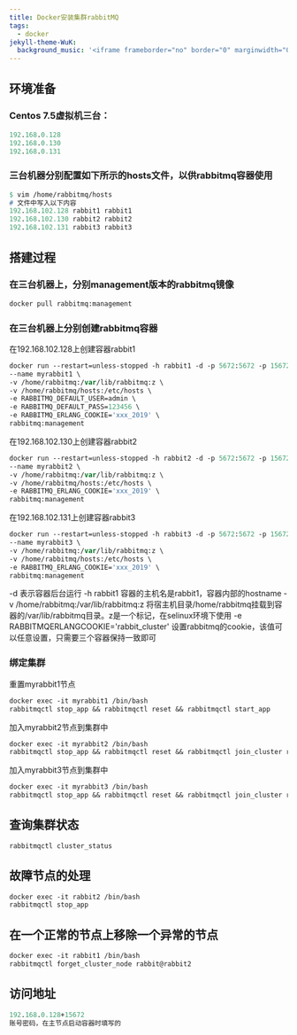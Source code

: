 ```yaml
---
title: Docker安装集群rabbitMQ
tags:
  - docker
jekyll-theme-WuK:
  background_music: '<iframe frameborder="no" border="0" marginwidth="0" marginheight="0" width=100% height=86 src="//music.163.com/outchain/player?type=2&id=27876158&auto=0&height=66"></iframe>'
---
```


## 环境准备
### Centos 7.5虚拟机三台：
```p
192.168.0.128
192.168.0.130
192.168.0.131
```

### 三台机器分别配置如下所示的hosts文件，以供rabbitmq容器使用
```p
$ vim /home/rabbitmq/hosts 
# 文件中写入以下内容
192.168.102.128 rabbit1 rabbit1
192.168.102.130 rabbit2 rabbit2
192.168.102.131 rabbit3 rabbit3
```

## 搭建过程
### 在三台机器上，分别management版本的rabbitmq镜像
```p
docker pull rabbitmq:management
```

### 在三台机器上分别创建rabbitmq容器
在192.168.102.128上创建容器rabbit1
```p
docker run --restart=unless-stopped -h rabbit1 -d -p 5672:5672 -p 15672:15672 -p 25672:25672 -p 4369:4369 \
--name myrabbit1 \
-v /home/rabbitmq:/var/lib/rabbitmq:z \
-v /home/rabbitmq/hosts:/etc/hosts \
-e RABBITMQ_DEFAULT_USER=admin \
-e RABBITMQ_DEFAULT_PASS=123456 \
-e RABBITMQ_ERLANG_COOKIE='xxx_2019' \
rabbitmq:management
```

在192.168.102.130上创建容器rabbit2
```p
docker run --restart=unless-stopped -h rabbit2 -d -p 5672:5672 -p 15672:15672 -p 25672:25672 -p 4369:4369 \
--name myrabbit2 \
-v /home/rabbitmq:/var/lib/rabbitmq:z \
-v /home/rabbitmq/hosts:/etc/hosts \
-e RABBITMQ_ERLANG_COOKIE='xxx_2019' \
rabbitmq:management
```

在192.168.102.131上创建容器rabbit3
```p
docker run --restart=unless-stopped -h rabbit3 -d -p 5672:5672 -p 15672:15672 -p 25672:25672 -p 4369:4369 \
--name myrabbit3 \
-v /home/rabbitmq:/var/lib/rabbitmq:z \
-v /home/rabbitmq/hosts:/etc/hosts \
-e RABBITMQ_ERLANG_COOKIE='xxx_2019' \
rabbitmq:management
```

-d 表示容器后台运行
-h rabbit1 容器的主机名是rabbit1，容器内部的hostname
-v /home/rabbitmq:/var/lib/rabbitmq:z 将宿主机目录/home/rabbitmq挂载到容器的/var/lib/rabbitmq目录。z是一个标记，在selinux环境下使用
-e RABBITMQERLANGCOOKIE='rabbit_cluster' 设置rabbitmq的cookie，该值可以任意设置，只需要三个容器保持一致即可

### 绑定集群
重置myrabbit1节点
```p
docker exec -it myrabbit1 /bin/bash
rabbitmqctl stop_app && rabbitmqctl reset && rabbitmqctl start_app
```

加入myrabbit2节点到集群中
```p
docker exec -it myrabbit2 /bin/bash
rabbitmqctl stop_app && rabbitmqctl reset && rabbitmqctl join_cluster rabbit@rabbit1 && rabbitmqctl start_app
```

加入myrabbit3节点到集群中
```p
docker exec -it myrabbit3 /bin/bash
rabbitmqctl stop_app && rabbitmqctl reset && rabbitmqctl join_cluster rabbit@rabbit1 && rabbitmqctl start_app
```

## 查询集群状态
```p
rabbitmqctl cluster_status
```

## 故障节点的处理
```p
docker exec -it rabbit2 /bin/bash
rabbitmqctl stop_app
```

## 在一个正常的节点上移除一个异常的节点
```p
docker exec -it rabbit1 /bin/bash
rabbitmqctl forget_cluster_node rabbit@rabbit2
```

## 访问地址
```p
192.168.0.128+15672
账号密码，在主节点启动容器时填写的
```